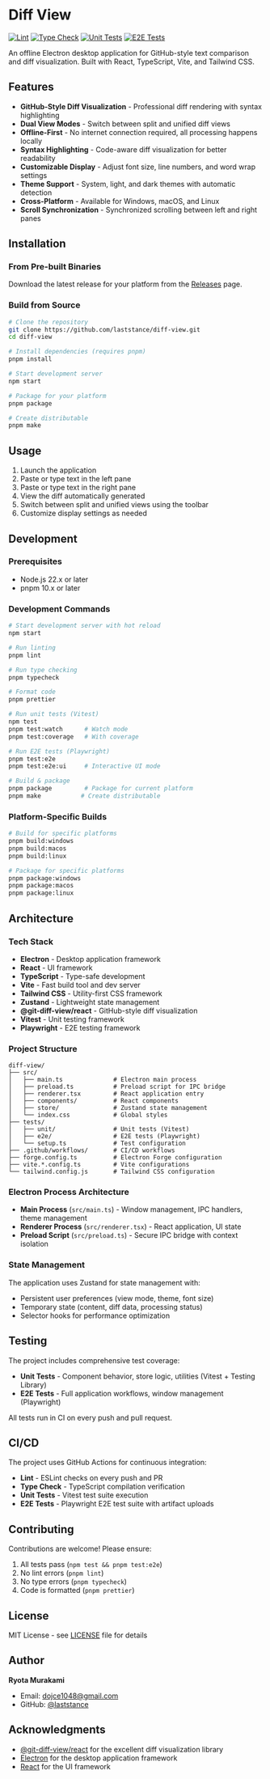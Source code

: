 # Diff View

[![Lint](https://github.com/laststance/diff-view/actions/workflows/lint.yml/badge.svg)](https://github.com/laststance/diff-view/actions/workflows/lint.yml)
[![Type Check](https://github.com/laststance/diff-view/actions/workflows/typecheck.yml/badge.svg)](https://github.com/laststance/diff-view/actions/workflows/typecheck.yml)
[![Unit Tests](https://github.com/laststance/diff-view/actions/workflows/test.yml/badge.svg)](https://github.com/laststance/diff-view/actions/workflows/test.yml)
[![E2E Tests](https://github.com/laststance/diff-view/actions/workflows/e2e.yml/badge.svg)](https://github.com/laststance/diff-view/actions/workflows/e2e.yml)

An offline Electron desktop application for GitHub-style text comparison and diff visualization. Built with React, TypeScript, Vite, and Tailwind CSS.

## Features

- **GitHub-Style Diff Visualization** - Professional diff rendering with syntax highlighting
- **Dual View Modes** - Switch between split and unified diff views
- **Offline-First** - No internet connection required, all processing happens locally
- **Syntax Highlighting** - Code-aware diff visualization for better readability
- **Customizable Display** - Adjust font size, line numbers, and word wrap settings
- **Theme Support** - System, light, and dark themes with automatic detection
- **Cross-Platform** - Available for Windows, macOS, and Linux
- **Scroll Synchronization** - Synchronized scrolling between left and right panes

## Installation

### From Pre-built Binaries

Download the latest release for your platform from the [Releases](https://github.com/laststance/diff-view/releases) page.

### Build from Source

```bash
# Clone the repository
git clone https://github.com/laststance/diff-view.git
cd diff-view

# Install dependencies (requires pnpm)
pnpm install

# Start development server
npm start

# Package for your platform
pnpm package

# Create distributable
pnpm make
```

## Usage

1. Launch the application
2. Paste or type text in the left pane
3. Paste or type text in the right pane
4. View the diff automatically generated
5. Switch between split and unified views using the toolbar
6. Customize display settings as needed

## Development

### Prerequisites

- Node.js 22.x or later
- pnpm 10.x or later

### Development Commands

```bash
# Start development server with hot reload
npm start

# Run linting
pnpm lint

# Run type checking
pnpm typecheck

# Format code
pnpm prettier

# Run unit tests (Vitest)
npm test
pnpm test:watch      # Watch mode
pnpm test:coverage   # With coverage

# Run E2E tests (Playwright)
pnpm test:e2e
pnpm test:e2e:ui     # Interactive UI mode

# Build & package
pnpm package         # Package for current platform
pnpm make           # Create distributable
```

### Platform-Specific Builds

```bash
# Build for specific platforms
pnpm build:windows
pnpm build:macos
pnpm build:linux

# Package for specific platforms
pnpm package:windows
pnpm package:macos
pnpm package:linux
```

## Architecture

### Tech Stack

- **Electron** - Desktop application framework
- **React** - UI framework
- **TypeScript** - Type-safe development
- **Vite** - Fast build tool and dev server
- **Tailwind CSS** - Utility-first CSS framework
- **Zustand** - Lightweight state management
- **@git-diff-view/react** - GitHub-style diff visualization
- **Vitest** - Unit testing framework
- **Playwright** - E2E testing framework

### Project Structure

```
diff-view/
├── src/
│   ├── main.ts              # Electron main process
│   ├── preload.ts           # Preload script for IPC bridge
│   ├── renderer.tsx         # React application entry
│   ├── components/          # React components
│   ├── store/               # Zustand state management
│   └── index.css            # Global styles
├── tests/
│   ├── unit/                # Unit tests (Vitest)
│   ├── e2e/                 # E2E tests (Playwright)
│   └── setup.ts             # Test configuration
├── .github/workflows/       # CI/CD workflows
├── forge.config.ts          # Electron Forge configuration
├── vite.*.config.ts         # Vite configurations
└── tailwind.config.js       # Tailwind CSS configuration
```

### Electron Process Architecture

- **Main Process** (`src/main.ts`) - Window management, IPC handlers, theme management
- **Renderer Process** (`src/renderer.tsx`) - React application, UI state
- **Preload Script** (`src/preload.ts`) - Secure IPC bridge with context isolation

### State Management

The application uses Zustand for state management with:
- Persistent user preferences (view mode, theme, font size)
- Temporary state (content, diff data, processing status)
- Selector hooks for performance optimization

## Testing

The project includes comprehensive test coverage:

- **Unit Tests** - Component behavior, store logic, utilities (Vitest + Testing Library)
- **E2E Tests** - Full application workflows, window management (Playwright)

All tests run in CI on every push and pull request.

## CI/CD

The project uses GitHub Actions for continuous integration:

- **Lint** - ESLint checks on every push and PR
- **Type Check** - TypeScript compilation verification
- **Unit Tests** - Vitest test suite execution
- **E2E Tests** - Playwright E2E test suite with artifact uploads

## Contributing

Contributions are welcome! Please ensure:

1. All tests pass (`npm test && pnpm test:e2e`)
2. No lint errors (`pnpm lint`)
3. No type errors (`pnpm typecheck`)
4. Code is formatted (`pnpm prettier`)

## License

MIT License - see [LICENSE](LICENSE) file for details

## Author

**Ryota Murakami**
- Email: dojce1048@gmail.com
- GitHub: [@laststance](https://github.com/laststance)

## Acknowledgments

- [@git-diff-view/react](https://github.com/git-diff-view/git-diff-view) for the excellent diff visualization library
- [Electron](https://www.electronjs.org/) for the desktop application framework
- [React](https://react.dev/) for the UI framework
